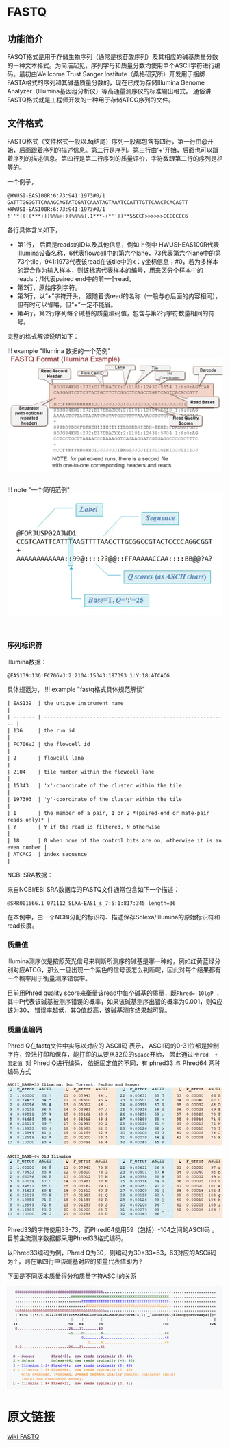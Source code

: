 # FASTQ



## 功能简介

 FASQT格式是用于存储生物序列（通常是核苷酸序列）及其相应的碱基质量分数的一种文本格式。为简洁起见，序列字母和质量分数均使用单个ASCII字符进行编码。最初由Wellcome Trust Sanger Institute（桑格研究所）开发用于捆绑FASTA格式的序列和其碱基质量分数的，现在已成为存储Illumina Genome Analyzer（Illumina基因组分析仪）等高通量测序仪的标准输出格式。 通俗讲FASTQ格式就是工程师开发的一种用于存储ATCG序列的文件。

## 文件格式

 FASTQ格式（文件格式一般以.fq结尾）序列一般都包含有四行，第一行由@开始，后面跟着序列的描述信息。第二行是序列。第三行由'+'开始，后面也可以跟着序列的描述信息。第四行是第二行序列的质量评价，字符数跟第二行的序列是相等的。 

一个例子，

```
@HWUSI-EAS100R:6:73:941:1973#0/1
GATTTGGGGTTCAAAGCAGTATCGATCAAATAGTAAATCCATTTGTTCAACTCACAGTT
+HWUSI-EAS100R:6:73:941:1973#0/1
!''*((((***+))%%%++)(%%%%).1***-+*''))**55CCF>>>>>>CCCCCCC6
```

各行具体含义如下，

- 第1行， 后面是reads的ID以及其他信息，例如上例中 HWUSI-EAS100R代表Illumina设备名称，6代表flowcell中的第六个lane，73代表第六个lane中的第73个tile，941:1973代表该read在该tile中的x：y坐标信息；#0，若为多样本的混合作为输入样本，则该标志代表样本的编号，用来区分个样本中的reads；/1代表paired end中的前一个read。 
- 第2行，原始序列字符。
- 第3行，以“+”字符开头， 跟随着该read的名称（一般与@后面的内容相同），但有时可以省略，但“+”一定不能省。 
- 第4行，第2行序列每个碱基的质量编码值，包含与第2行字符数量相同的符号。



完整的格式解读说明如下：

!!! example "Illumina 数据的一个范例"
	![Illumina 数据的一个范例](img/7976641-18ceaafbce3d93d7.png)

​																			
!!! note "一个简明范例"
​	![简明范例](img/7976641-3d135e9d507be8b1.png)

​																				

### 序列标识符

 Illumina数据： 

```
@EAS139:136:FC706VJ:2:2104:15343:197393 1:Y:18:ATCACG
```

具体规范为，
!!! example "fastq格式具体规范解读"

    | EAS139  | the unique instrument name                                   |
    | ------- | ------------------------------------------------------------ |
    | 136     | the run id                                                   |
    | FC706VJ | the flowcell id                                              |
    | 2       | flowcell lane                                                |
    | 2104    | tile number within the flowcell lane                         |
    | 15343   | 'x'-coordinate of the cluster within the tile                |
    | 197393  | 'y'-coordinate of the cluster within the tile                |
    | 1       | the member of a pair, 1 or 2 *(paired-end or mate-pair reads only)* |
    | Y       | Y if the read is filtered, N otherwise                       |
    | 18      | 0 when none of the control bits are on, otherwise it is an even number |
    | ATCACG  | index sequence                                               |



NCBI SRA数据：

 来自NCBI/EBI SRA数据库的FASTQ文件通常包含如下一个描述： 

```
@SRR001666.1 071112_SLXA-EAS1_s_7:5:1:817:345 length=36
```

 在本例中，由一个NCBI分配的标识符、描述保存Solexa/Illumina的原始标识符和read长度。 



### 质量值 

 Illumina测序仪是按照荧光信号来判断所测序的碱基是哪一种的，例如红黄蓝绿分别对应ATCG，那么一旦出现一个紫色的信号该怎么判断呢，因此对每个结果都有一个概率用于衡量测序错误率。

目前用Phred quality score来衡量该read中每个碱基的质量，既`Phred=-10lgP `，其中P代表该碱基被测序错误的概率，如果该碱基测序出错的概率为0.001，则Q应该为30， 错误率越低，其Q值越高，该碱基测序结果越可靠。 

### 质量值编码

Phred Q在fastq文件中实际以对应的 ASCII码 表示， ASCII码的0-31位都是控制字符，没法打印和保存，能打印的从要从32位的`Space`开始， 因此通过`Phred  +  固定值 `对 Phred Q进行编码， 依据固定值的不同，有  phred33 与 Phred64 两种编码方式

 ![img](img/7976641-6c986c7d903af838.png) 



 Phred33的字符使用33-73，而Phred64使用59（包括）-104之间的ASCII码 。目前主流测序数据都采用Phred33格式编码。

以Phred33编码为例，Phred Q为30，则编码为30+33=63，63对应的ASCii码为`？`，则在第四行中该碱基对应的质量代表值即为`？`

 下面是不同版本质量得分和质量字符ASCII的关系 

 ![img](img/7976641-4918d26e0efd2bd6.png) 



# 原文链接

 [wiki FASTQ](https://en.wikipedia.org/wiki/FASTQ_format#File_extension) 
